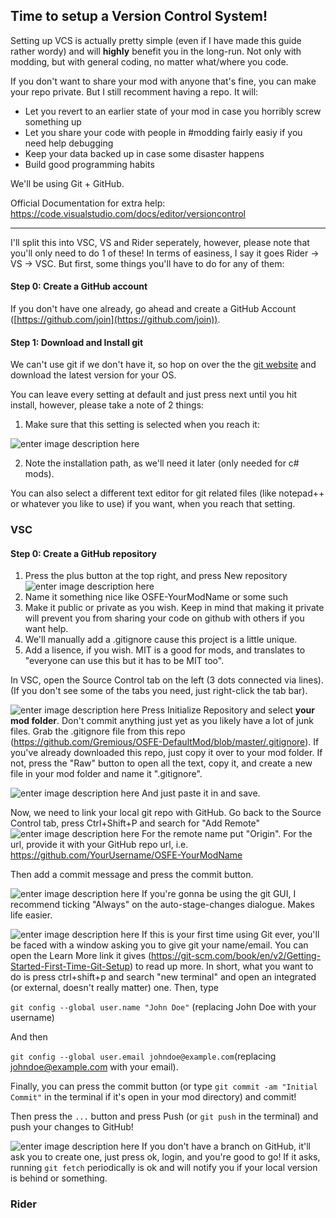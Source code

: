 ## Time to setup a Version Control System!
Setting up VCS is actually pretty simple (even if I have made this guide rather wordy) and will **highly** benefit you in the long-run. Not only with modding, but with general coding, no matter what/where you code.

If you don't want to share your mod with anyone that's fine, you can make your repo private. But I still recomment having a repo. It will:
* Let you revert to an earlier state of your mod in case you horribly screw something up
* Let you share your code with people in #modding fairly easiy if you need help debugging
* Keep your data backed up in case some disaster happens
* Build good programming habits

 We'll be using Git + GitHub.

Official Documentation for extra help:
https://code.visualstudio.com/docs/editor/versioncontrol

---
I'll split this into VSC, VS and Rider seperately, however, please note that you'll only need to do 1 of these! In terms of easiness, I say it goes Rider ->  VS -> VSC.
But first, some things you'll have to do for any of them:

#### Step 0: Create a GitHub account

If you don't have one already, go ahead and create a GitHub Account ([https://github.com/join](https://github.com/join)).
#### Step 1: Download and Install git
We can't use git if we don't have it, so hop on over the the [git website](https://git-scm.com/downloads) and download the latest version for your OS.

You can leave every setting at default and just press next until you hit install, however, please take a note of 2 things:

1. Make sure that this setting is selected when you reach it:
 
![enter image description here](https://i.imgur.com/2ZgFtvt.png)

2. Note the installation path, as we'll need it later (only needed for c# mods).

You can also select a different text editor for git related files (like notepad++ or whatever you like to use) if you want, when you reach that setting.

### VSC

#### Step 0: Create a GitHub repository
1. Press the plus button at the top right, and press New repository
![enter image description here](https://i.imgur.com/DvfST3I.png)
2. Name it something nice like OSFE-YourModName or some such
3. Make it public or private as you wish. Keep in mind that making it private will prevent you from sharing your code on github with others if you want help.
4. We'll manually add a .gitignore cause this project is a little unique.
5. Add a lisence, if you wish. MIT is a good for mods, and translates to "everyone can use this but it has to be MIT too". 

In VSC, open the Source Control tab on the left (3 dots connected via lines). (If you don't see some of the tabs you need, just right-click the tab bar).

![enter image description here](https://i.imgur.com/fkp4jfN.png)
Press Initialize Repository and select **your mod folder**.
Don't commit anything just yet as you likely have a lot of junk files.
Grab the .gitignore file from this repo (https://github.com/Gremious/OSFE-DefaultMod/blob/master/.gitignore). If you've already downloaded this repo, just copy it over to your mod folder. If not, press the "Raw" button to open all the text, copy it, and create a new file in your mod folder and name it ".gitignore".

![enter image description here](https://i.imgur.com/UJqpwhR.png)
And just paste it in and save.

Now, we need to link your local git repo with GitHub.
Go back to the Source Control tab, press Ctrl+Shift+P and search for "Add Remote"
![enter image description here](https://i.imgur.com/UM85PM0.png)
For the remote name put "Origin". For the url, provide it with your GitHub repo url, i.e. https://github.com/YourUsername/OSFE-YourModName

Then add a commit message and press the commit button.

![enter image description here](https://i.imgur.com/FgotKuR.png)
If you're gonna be using the git GUI, I recommend ticking "Always" on the auto-stage-changes dialogue. Makes life easier.

![enter image description here](https://i.imgur.com/ceQbZaO.png)
If this is your first time using Git ever, you'll be faced with a window asking you to give git your name/email. You can open the Learn More link it gives (https://git-scm.com/book/en/v2/Getting-Started-First-Time-Git-Setup) to read up more. In short, what you want to do is press ctrl+shift+p and search "new terminal" and open an integrated (or external, doesn't really matter) one. Then, type 

`git config --global user.name "John Doe"` (replacing John Doe with your username) 

And then 

`git config --global user.email johndoe@example.com`(replacing johndoe@example.com with your email).

Finally, you can press the commit button (or type `git commit -am "Initial Commit"` in the terminal if it's open in your mod directory) and commit! 

Then press the `...` button and press Push (or `git push` in the terminal) and push your changes to GitHub!

![enter image description here](https://i.imgur.com/hN2t0hA.png)
If you don't have a branch on GitHub, it'll ask you to create one, just press ok, login, and you're good to go! If it asks, running `git fetch` periodically is ok and will notify you if your local version is behind or something.


### Rider


